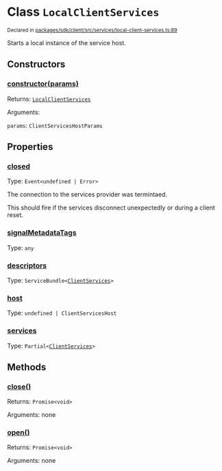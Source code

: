 # Class `LocalClientServices`
<sub>Declared in [packages/sdk/client/src/services/local-client-services.ts:89](https://github.com/dxos/dxos/blob/7194736719/packages/sdk/client/src/services/local-client-services.ts#L89)</sub>


Starts a local instance of the service host.

## Constructors
### [constructor(params)](https://github.com/dxos/dxos/blob/7194736719/packages/sdk/client/src/services/local-client-services.ts#L101)




Returns: <code>[LocalClientServices](/api/@dxos/client/classes/LocalClientServices)</code>

Arguments: 

`params`: <code>ClientServicesHostParams</code>



## Properties
### [closed](https://github.com/dxos/dxos/blob/7194736719/packages/sdk/client/src/services/local-client-services.ts#L90)
Type: <code>Event&lt;undefined | Error&gt;</code>

The connection to the services provider was termintaed.

This should fire if the services disconnect unexpectedly or during a client reset.

### [signalMetadataTags](https://github.com/dxos/dxos/blob/7194736719/packages/sdk/client/src/services/local-client-services.ts#L94)
Type: <code>any</code>



### [descriptors](https://github.com/dxos/dxos/blob/7194736719/packages/sdk/client/src/services/local-client-services.ts#L119)
Type: <code>ServiceBundle&lt;[ClientServices](/api/@dxos/client/types/ClientServices)&gt;</code>



### [host](https://github.com/dxos/dxos/blob/7194736719/packages/sdk/client/src/services/local-client-services.ts#L127)
Type: <code>undefined | ClientServicesHost</code>



### [services](https://github.com/dxos/dxos/blob/7194736719/packages/sdk/client/src/services/local-client-services.ts#L123)
Type: <code>Partial&lt;[ClientServices](/api/@dxos/client/types/ClientServices)&gt;</code>




## Methods
### [close()](https://github.com/dxos/dxos/blob/7194736719/packages/sdk/client/src/services/local-client-services.ts#L160)




Returns: <code>Promise&lt;void&gt;</code>

Arguments: none




### [open()](https://github.com/dxos/dxos/blob/7194736719/packages/sdk/client/src/services/local-client-services.ts#L132)




Returns: <code>Promise&lt;void&gt;</code>

Arguments: none




